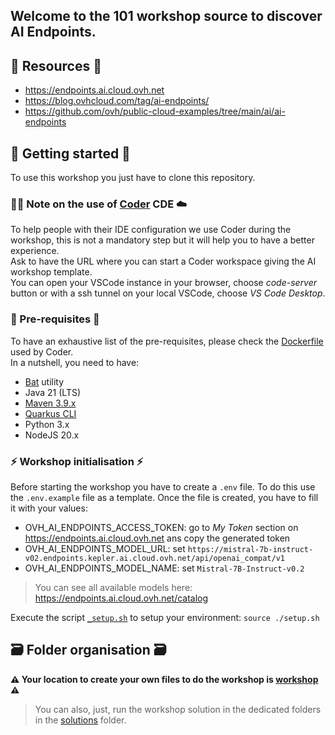 ## Welcome to the 101 workshop source to discover AI Endpoints.

## 🔗 Resources 🔗
 - https://endpoints.ai.cloud.ovh.net
 - https://blog.ovhcloud.com/tag/ai-endpoints/
 - https://github.com/ovh/public-cloud-examples/tree/main/ai/ai-endpoints

## 🏁 Getting started 🏁

To use this workshop you just have to clone this repository.

### 🧑‍💻 Note on the use of [Coder](https://coder.com/) CDE ☁️

To help people with their IDE configuration we use Coder during the workshop, this is not a mandatory step but it will help you to have a better experience.  
Ask to have the URL where you can start a Coder workspace giving the AI workshop template.  
You can open your VSCode instance in your browser, choose _code-server_ button or with a ssh tunnel on your local VSCode, choose _VS Code Desktop_.

### 🧰 Pre-requisites 🧰

To have an exhaustive list of the pre-requisites, please check the [Dockerfile](./Docker/Dockerfile) used by Coder.  
In a nutshell, you need to have:
 - [Bat](https://github.com/sharkdp/bat) utility
 - Java 21 (LTS)
 - [Maven 3.9.x](https://maven.apache.org/download.cgi)
 - [Quarkus CLI](https://quarkus.io/guides/cli-tooling)
 - Python 3.x
 - NodeJS 20.x

### ⚡️ Workshop initialisation ⚡️

Before starting the workshop you have to create a `.env` file.
To do this use the `.env.example` file as a template.
Once the file is created, you have to fill it with your values:
  - OVH_AI_ENDPOINTS_ACCESS_TOKEN: go to _My Token_ section on https://endpoints.ai.cloud.ovh.net ans copy the generated token
  - OVH_AI_ENDPOINTS_MODEL_URL: set `https://mistral-7b-instruct-v02.endpoints.kepler.ai.cloud.ovh.net/api/openai_compat/v1`
  - OVH_AI_ENDPOINTS_MODEL_NAME: set `Mistral-7B-Instruct-v0.2`
> You can see all available models here: https://endpoints.ai.cloud.ovh.net/catalog

Execute the script [`_setup.sh`](./_setup.sh) to setup your environment: `source ./setup.sh`

## 🗃️ Folder organisation 🗃️

**⚠️ Your location to create your own files to do the workshop is [workshop](./workshop/) ⚠️**
> You can also, just, run the workshop solution in the dedicated folders in the [solutions](solutions/) folder.

